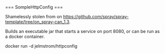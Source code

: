 === SompleHttpConfig ===

Shamelessly stolen from  on https://github.com/spray/spray-template/tree/on_spray-can_1.3.

Builds an executable jar that starts a service on port 8080, or can be run as a docker container.

docker run -d jelmstrom/httpconfig



